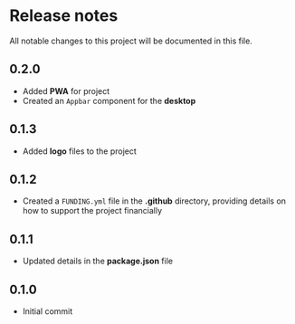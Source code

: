 # Release notes
All notable changes to this project will be documented in this file.

## 0.2.0
- Added **PWA** for project
- Created an `Appbar` component for the **desktop**

## 0.1.3
- Added **logo** files to the project

## 0.1.2
- Created a `FUNDING.yml` file in the **.github** directory, providing details on how to support the project financially

## 0.1.1
- Updated details in the **package.json** file

## 0.1.0
- Initial commit
